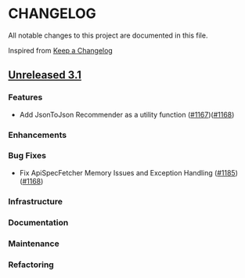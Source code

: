 # CHANGELOG
All notable changes to this project are documented in this file.

Inspired from [Keep a Changelog](https://keepachangelog.com/en/1.1.0/)

## [Unreleased 3.1](https://github.com/opensearch-project/flow-framework/compare/3.0...HEAD)
### Features

- Add JsonToJson Recommender as a utility function ([#1167](https://github.com/opensearch-project/flow-framework/issues/1167))([#1168](https://github.com/opensearch-project/flow-framework/pull/1168))
### Enhancements
### Bug Fixes
- Fix ApiSpecFetcher Memory Issues and Exception Handling ([#1185](https://github.com/opensearch-project/flow-framework/issues/1167))([#1168](https://github.com/opensearch-project/flow-framework/pull/1185))
### Infrastructure
### Documentation
### Maintenance
### Refactoring
